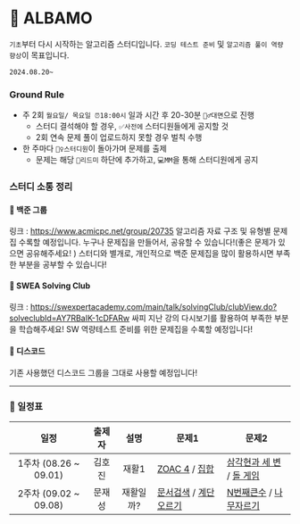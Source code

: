# 🚗 ALBAMO

`기초`부터 다시 시작하는 알고리즘 스터디입니다. `코딩 테스트 준비` 및 `알고리즘 풀이 역량 향상`이 목표입니다.

`2024.08.20~`

### Ground Rule

- 주 2회 `월요일/ 목요일 ⏰18:00시` 일과 시간 후 20-30분 `🏃‍♂️대면`으로 진행
  - 스터디 결석해야 할 경우, `✅사전에` 스터디원들에게 공지할 것
  - 2회 연속 문제 풀이 업로드하지 못할 경우 벌칙 수행
- 한 주마다 `🙋‍♀️스터디원`이 돌아가며 문제를 출제
  - 문제는 해당 `📄리드미` 하단에 추가하고, `💻MM`을 통해 스터디원에게 공지

### 스터디 소통 정리

#### 🤖 백준 그룹

링크 : https://www.acmicpc.net/group/20735
알고리즘 자료 구조 및 유형별 문제집 수록할 예정입니다.
누구나 문제집을 만들어서, 공유할 수 있습니다!(좋은 문제가 있으면 공유해주세요! )
스터디와 별개로, 개인적으로 백준 문제집을 많이 활용하시면 부족한 부분을 공부할 수 있습니다!

#### 💙 SWEA Solving Club

링크 : https://swexpertacademy.com/main/talk/solvingClub/clubView.do?solveclubId=AY7RBaIK-1cDFARw
싸피 지난 강의 다시보기를 활용하여 부족한 부분을 학습해주세요!
SW 역량테스트 준비를 위한 문제집을 수록할 예정입니다!

#### 👾 디스코드

기존 사용했던 디스코드 그룹을 그대로 사용할 예정입니다!

---

### 📆 일정표

|       **일정**        | **출제자** | **설명** | **문제1**                                                                                       | **문제2**                                                                                                |
| :-------------------: | :--------: | :------: | ----------------------------------------------------------------------------------------------- | -------------------------------------------------------------------------------------------------------- |
| 1주차 (08.26 ~ 09.01) |   김호진   |  재활1   | [ZOAC 4](https://www.acmicpc.net/problem/23971) / [집합](https://www.acmicpc.net/problem/11723) | [삼각현과 세 변](https://www.acmicpc.net/problem/5073) / [돌 게임](https://www.acmicpc.net/problem/9655) |
| 2주차 (09.02 ~ 09.08) |   문재성   | 재활일까? | [문서검색](https://www.acmicpc.net/problem/1543) / [계단오르기](https://www.acmicpc.net/problem/2579) | [N번째큰수](https://www.acmicpc.net/problem/2075) / [나무자르기](https://www.acmicpc.net/problem/2805) |
